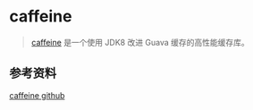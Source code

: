 # caffeine

> [caffeine](https://github.com/ben-manes/caffeine) 是一个使用 JDK8 改进 Guava 缓存的高性能缓存库。

## 参考资料

[caffeine github](https://github.com/ben-manes/caffeine)

